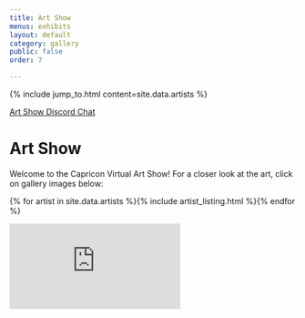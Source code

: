 ```yaml
---
title: Art Show
menus: exhibits
layout: default
category: gallery
public: false
order: 7

---
```

{% include jump_to.html content=site.data.artists %}
<p class="jump">
  <a href="#art-show-chat">Art Show Discord Chat</a>
</p>

# Art Show

Welcome to the Capricon Virtual Art Show! For a closer look at the art, click on gallery images below:

{% for artist in site.data.artists %}{% include artist_listing.html %}{% endfor %}
<iframe
  frameborder="0"
  id="art-show-chat"
  class="convention-chat"
  src = "https://titanembeds.com/embed/788593711851896852?defaultchannel=802221524466794536?css=204"
>
</iframe>
